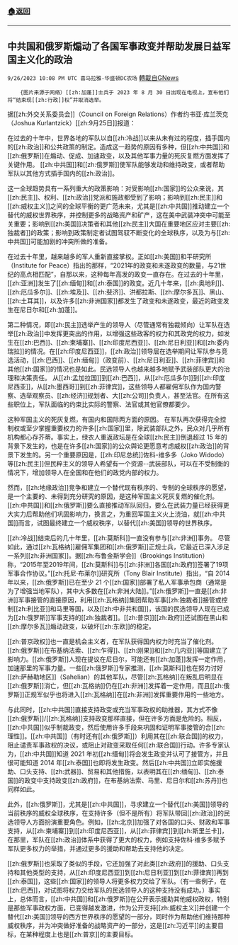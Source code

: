 ###  [:house:返回](README.md)
---


## 中共国和俄罗斯煽动了各国军事政变并帮助发展日益军国主义化的政治
`9/26/2023 10:08 PM UTC 喜马拉雅-华盛顿DC农场` [轉載自GNews](https://gnews.org/articles/1744570)

        {图片来源于网络）[[zh:加蓬]]士兵于 2023 年 8 月 30 日出现在电视上，宣布他们将“结束现[[zh:行政]]权”并取消选举。

据[[zh:外交关系委员会]]（Council on Foreign Relations）作者约书亚·库兰茨克（Joshua Kurlantzick）[[zh:9月25日]]报道：

在过去的十年中，世界各地的军队以自[[zh:冷战]]以来从未有过的程度，插手国内的[[zh:政治]]和公共政策的制定。造成这一趋势的原因有多种，但[[zh:中共国]]和[[zh:俄罗斯]]在煽动、促成、加速政变，以及其他军事力量的死灰复燃方面发挥了关键作用。 [[zh:中共国]]和[[zh:俄罗斯]]使军队能够发动和维持政变，或者帮助军队以其他方式插手国内的[[zh:政治]]。

这一全球趋势具有一系列重大的政策影响：对受影响[[zh:国家]]的公众来说，其[[zh:民主]]、权利、[[zh:政治]]党派和施政都受到了影响；影响到[[zh:民主]]和[[zh:威权主义]]之间的全球平衡的更广范未来，尤其是[[zh:中共国]]推动建立一个替代的威权世界秩序，并控制更多的战略资产和矿产，这在美中武装冲突中可能至关重要；影响到[[zh:美国]]决策者和其他[[zh:民主]]大国在重要地区应对主要[[zh:独裁者]]的政策；影响到政策制定者试图驾驭不断变化的全球秩序，以及为与[[zh:中共国]]可能加剧的冲突所做的准备。

在过去十年里，越来越多的军人重新直接掌权。正如[[zh:美国]]和平研究所（Institute for Peace）指出的那样，“2021年的政变和未遂政变的数量，与21世纪的高点相匹配”，自那以来，这种每年高发的政变一直存在。在过去的十年里，[[zh:亚洲]]发生了[[zh:缅甸]]和[[zh:泰国]]的政变。近几十年来，[[zh:奥地利]]、[[zh:厄瓜多尔]]、[[zh:埃及]]、[[zh:斐济]]、洪都拉斯、[[zh:摩尔多瓦]]、黑山、[[zh:土耳其]]，以及许多[[zh:非洲国家]]都发生了政变和未遂政变，最近的政变发生在尼日尔和[[zh:加蓬]]。

第二种情况，即[[zh:民主]]选举产生的领导人（尽管通常有独裁倾向）让军队在选举[[zh:政治]]中发挥更突出的作用，以增强这些政客的权力和其政党的权力，如发生在[[zh:巴西]]、[[zh:柬埔寨]]、[[zh:印度尼西亚]]、[[zh:尼日利亚]]和[[zh:委内瑞拉]]的情况。在[[zh:印度尼西亚]]，[[zh:政治]]领导层在选举期间让军队参与竞选活动，[[zh:巴西]]、[[zh:缅甸]]（政变前）、[[zh:尼日利亚]]、[[zh:菲律宾]]和其他[[zh:国家]]的情况也是如此。民选领导人也越来越多地赋予武装部队更大的治理和决策责任。 从[[zh:孟加拉国]]到[[zh:巴西]]，从[[zh:厄瓜多尔]]到[[zh:印度尼西亚]]，从[[zh:墨西哥]]到[[zh:菲律宾]]，这些领导人都雇佣军队作为国内警察、选举观察员、[[zh:经济]]规划者、大[[zh:公司]]负责人，甚至法官。在所有这些职位上，军队面临的约束比实际的警察、法官或其他官僚都要少。

这种军国主义的死灰复燃，有国内和国际两方面的原因。 在军队再次获得完全控制权或至少掌握重要权力的许多[[zh:国家]]里，除武装部队之外，民众对几乎所有机构都心存芥蒂。事实上，绿衣人重返政坛是在全球[[zh:民主]]倒退超过 15 年的背景下发生的，也是在许多[[zh:国家]]的公众舆论更愿意考虑威权[[zh:政治]]的背景下发生的。另一个重要原因是，[[zh:印尼总统]]佐科\-维多多（Joko Widodo）等[[zh:民主]]但民粹主义的领导人希望有一个资源\--武装部队，可以在不受制衡的情况下，增加领导人在全国和在他们的政党内部的权力。

然而，[[zh:地缘政治]]竞争和建立一个替代现有秩序的、专制的全球秩序的愿望，是一个主要的、未得到充分研究的原因，是这种军国主义死灰复燃的催化剂。[[zh:中共国]]和[[zh:俄罗斯]]要么直接推动军队回归，要么在武装力量已经获得更大实力后帮助他们巩固影响力，换言之，为重回军国主义火上浇油，就[[zh:中共国]]而言，试图最终建立一个威权秩序，以替代[[zh:美国]]领导的世界秩序。

[[zh:冷战]]结束后的几十年里，[[zh:莫斯科]]一直没有参与[[zh:非洲]]事务。 尽管如此，通过[[zh:瓦格纳]]雇佣军集团和[[zh:俄罗斯]]正规士兵，它最近已深入涉足一系列[[zh:非洲国家]]。据[[zh:布鲁金斯学会]]（Brookings Institution）称，“2015年至2019年间，[[zh:莫斯科]]与[[zh:非洲]]各国[[zh:政府]]签署了19项军事合作协议。”[[zh:托尼·布莱尔]]研究所（Tony Blair Institute）指出，“自 2014 年以来，[[zh:俄罗斯]]已在至少 21 个[[zh:国家]]部署了私人军事承包商（通常是为了增强当地军队），其中大多数在[[zh:非洲大陆]]。”[[zh:俄罗斯]]一直是[[zh:非洲]]军事接管的直接原因，利用[[zh:瓦格纳]]集团帮助军事[[zh:独裁者]]接管或控制[[zh:利比亚]]和马里等国，以及[[zh:中非共和国]]，该国的民选领导人现在已成为[[zh:俄罗斯]]军事支持的[[zh:独裁者]]。[[zh:普京]][[zh:政府]]还试图在黑山和[[zh:摩尔多瓦]]煽动政变，以破坏[[zh:东欧]]的稳定。

[[zh:普京政权]]也一直是机会主义者，在军队获得国内权力时充当了催化剂。[[zh:俄罗斯]]在布基纳法索、[[zh:乍得]]、[[zh:刚果]]和[[zh:几内亚]]等国建立了影响力。[[zh:俄罗斯]]人现在提议在尼日尔，可能还有[[zh:加蓬]]发挥一定作用，加速那里的军事力量。一些[[zh:俄罗斯]]专家推测，[[zh:莫斯科]]也在努力讨好[[zh:萨赫勒地区]]（Sahelian）的其他军队，尽管[[zh:瓦格纳]]在叛乱后明显在[[zh:俄罗斯]]消亡，但[[zh:瓦格纳]]仍在[[zh:非洲]]发挥着一定作用，而且[[zh:俄罗斯]]正规军似乎也将进入[[zh:瓦格纳]]在[[zh:非洲]]发挥重要作用的一些地方。

与此同时，[[zh:中共国]]直接支持政变或充当军事政权的助推器，其方式不像[[zh:俄罗斯]]/[[zh:瓦格纳]]支持政变那样直接，但在许多方面是危险的。相反，[[zh:中共国]]似乎制裁政变，然后使用许多手段来巩固和证明军事接管的合[[zh:理性]]。[[zh:中共国]]（有时还有[[zh:俄罗斯]]）利用其在[[zh:联合国]]的权力，阻止谴责军事政权的决议，或阻止对政变采取任何[[zh:联合国]]行动。许多专家认为，[[zh:中共国]]知道 2021 年初[[zh:缅甸]]将会发生政变并认可了接管方，并且很可能知道 2014 年[[zh:泰国]]也即将发生政变。然后[[zh:中共国]]立即实施援助、口头支持、[[zh:武器]]、贸易和其他措施，以表明其在[[zh:缅甸]]、[[zh:泰国]]的政变中支持政变[[zh:政府]]，在布基纳法索、马里、尼日尔和[[zh:苏丹]]也同样如此。

此外，[[zh:俄罗斯]]，尤其是[[zh:中共国]]，寻求建立一个替代[[zh:美国]]领导的当前秩序的威权全球秩序，在支持许多（但不是所有）将军队带回[[zh:政治]]的民选领导人方面扮演重要角色。例如，[[zh:北京]]加强了对各国的口头、财政和军事支持，从[[zh:柬埔寨]]到[[zh:印度尼西亚]]，从[[zh:菲律宾]]到[[zh:斯里兰卡]]，在那里，军队在[[zh:政治]]体系中获得了更大的权力，例如支持佐科·维多多赋予军队更多权力的举措，并通过更多的援助和帮助去支持他的决定。

[[zh:俄罗斯]]也采取了类似的手段，它还加强了对此类[[zh:政府]]的援助、口头支持和其他类型的支持，从[[zh:印度尼西亚]]到[[zh:尼日利亚]]到[[zh:菲律宾]]再到[[zh:泰国]]，这些[[zh:国家]]的领导人将更多权力交给了军队。（有一些例子，在[[zh:巴西]]，对试图将权力交给军队的民选领导人的这种支持没有成功。）事实上，总体而言，[[zh:中共国]]和[[zh:俄罗斯]]在公开表示援助其他威权政权，特别是那些军事政权方面，已变得越发激进，作为公开支持[[zh:威权主义]]并创建一个替代[[zh:美国]]领导的西方世界秩序的愿望的一部分，同时作为帮助他们维持那种威权秩序，并为冲突做好准备的战略资产的一部分，这是[[zh:习近平]]的主要目标，在某种程度上也是[[zh:普京]]的主要目标。
